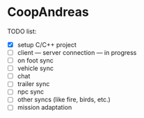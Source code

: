 # CoopAndreas
TODO list:
- [X] setup C/C++ project
- [ ] client — server connection   —   in progress
- [ ] on foot sync
- [ ] vehicle sync
- [ ] chat
- [ ] trailer sync
- [ ] npc sync
- [ ] other syncs (like fire, birds, etc.)
- [ ] mission adaptation
